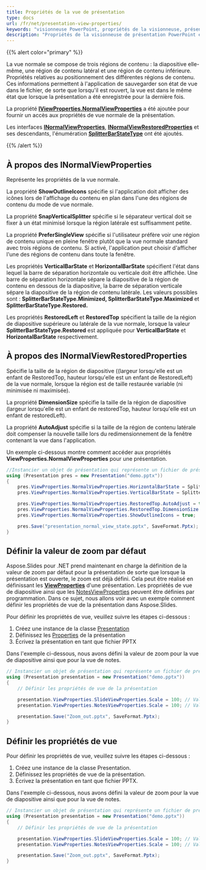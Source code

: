 ```yaml
---
title: Propriétés de la vue de présentation
type: docs
url: /fr/net/presentation-view-properties/
keywords: "visionneuse PowerPoint, propriétés de la visionneuse, présentation PowerPoint, C#, Csharp, Aspose.Slides pour .NET"
description: "Propriétés de la visionneuse de présentation PowerPoint en C# ou .NET"
---
```


{{% alert color="primary" %}} 

La vue normale se compose de trois régions de contenu : la diapositive elle-même, une région de contenu latéral et une région de contenu inférieure. Propriétés relatives au positionnement des différentes régions de contenu. Ces informations permettent à l'application de sauvegarder son état de vue dans le fichier, de sorte que lorsqu'il est rouvert, la vue est dans le même état que lorsque la présentation a été enregistrée pour la dernière fois.

La propriété [**IViewProperties.NormalViewProperties**](https://reference.aspose.com/slides/net/aspose.slides/iviewproperties/properties/normalviewproperties) a été ajoutée pour fournir un accès aux propriétés de vue normale de la présentation. 

Les interfaces [**INormalViewProperties**](https://reference.aspose.com/slides/net/aspose.slides/inormalviewproperties), [**INormalViewRestoredProperties**](https://reference.aspose.com/slides/net/aspose.slides/inormalviewrestoredproperties) et ses descendants, l'énumération [**SplitterBarStateType**](https://reference.aspose.com/slides/net/aspose.slides/splitterbarstatetype) ont été ajoutés.

{{% /alert %}} 

## **À propos des INormalViewProperties** #

Représente les propriétés de la vue normale.

La propriété **ShowOutlineIcons** spécifie si l'application doit afficher des icônes lors de l'affichage du contenu en plan dans l'une des régions de contenu du mode de vue normale.

La propriété **SnapVerticalSplitter** spécifie si le séparateur vertical doit se fixer à un état minimisé lorsque la région latérale est suffisamment petite.

La propriété **PreferSingleView** spécifie si l'utilisateur préfère voir une région de contenu unique en pleine fenêtre plutôt que la vue normale standard avec trois régions de contenu. Si activé, l'application peut choisir d'afficher l'une des régions de contenu dans toute la fenêtre.

Les propriétés **VerticalBarState** et **HorizontalBarState** spécifient l'état dans lequel la barre de séparation horizontale ou verticale doit être affichée. Une barre de séparation horizontale sépare la diapositive de la région de contenu en dessous de la diapositive, la barre de séparation verticale sépare la diapositive de la région de contenu latérale. Les valeurs possibles sont : **SplitterBarStateType.Minimized, SplitterBarStateType.Maximized** et **SplitterBarStateType.Restored.**

Les propriétés **RestoredLeft** et **RestoredTop** spécifient la taille de la région de diapositive supérieure ou latérale de la vue normale, lorsque la valeur **SplitterBarStateType.Restored** est appliquée pour **VerticalBarState** et **HorizontalBarState** respectivement.

## **À propos des INormalViewRestoredProperties** #

Spécifie la taille de la région de diapositive ((largeur lorsqu'elle est un enfant de RestoredTop, hauteur lorsqu'elle est un enfant de RestoredLeft) de la vue normale, lorsque la région est de taille restaurée variable (ni minimisée ni maximisée).

La propriété **DimensionSize** spécifie la taille de la région de diapositive (largeur lorsqu'elle est un enfant de restoredTop, hauteur lorsqu'elle est un enfant de restoredLeft).

La propriété **AutoAdjust** spécifie si la taille de la région de contenu latérale doit compenser la nouvelle taille lors du redimensionnement de la fenêtre contenant la vue dans l'application.

Un exemple ci-dessous montre comment accéder aux propriétés **ViewProperties.NormalViewProperties** pour une présentation.

```c#
//Instancier un objet de présentation qui représente un fichier de présentation
using (Presentation pres = new Presentation("demo.pptx"))
{
    pres.ViewProperties.NormalViewProperties.HorizontalBarState = SplitterBarStateType.Restored;
    pres.ViewProperties.NormalViewProperties.VerticalBarState = SplitterBarStateType.Maximized;

    pres.ViewProperties.NormalViewProperties.RestoredTop.AutoAdjust = true;
    pres.ViewProperties.NormalViewProperties.RestoredTop.DimensionSize = 80;
    pres.ViewProperties.NormalViewProperties.ShowOutlineIcons = true;

    pres.Save("presentation_normal_view_state.pptx", SaveFormat.Pptx);
}
```

## **Définir la valeur de zoom par défaut**
Aspose.Slides pour .NET prend maintenant en charge la définition de la valeur de zoom par défaut pour la présentation de sorte que lorsque la présentation est ouverte, le zoom est déjà défini. Cela peut être réalisé en définissant les [**ViewProperties**](https://reference.aspose.com/slides/net/aspose.slides/viewproperties) d'une présentation. Les propriétés de vue de diapositive ainsi que les [NotesViewProperties](https://reference.aspose.com/slides/net/aspose.slides/viewproperties/properties/notesviewproperties) peuvent être définies par programmation. Dans ce sujet, nous allons voir avec un exemple comment définir les propriétés de vue de la présentation dans Aspose.Slides.

Pour définir les propriétés de vue, veuillez suivre les étapes ci-dessous :

1. Créez une instance de la classe [Presentation](https://reference.aspose.com/slides/net/aspose.slides/presentation)
1. Définissez les [Properties](https://reference.aspose.com/slides/net/aspose.slides/viewproperties) de la présentation
1. Écrivez la présentation en tant que fichier PPTX

Dans l'exemple ci-dessous, nous avons défini la valeur de zoom pour la vue de diapositive ainsi que pour la vue de notes.

```c#
// Instancier un objet de présentation qui représente un fichier de présentation
using (Presentation presentation = new Presentation("demo.pptx"))
{
    // Définir les propriétés de vue de la présentation

    presentation.ViewProperties.SlideViewProperties.Scale = 100; // Valeur de zoom en pourcentages pour la vue de diapositive
    presentation.ViewProperties.NotesViewProperties.Scale = 100; // Valeur de zoom en pourcentages pour la vue de notes 

    presentation.Save("Zoom_out.pptx", SaveFormat.Pptx);
}
```

## **Définir les propriétés de vue**
Pour définir les propriétés de vue, veuillez suivre les étapes ci-dessous :

1. Créez une instance de la classe Presentation.
1. Définissez les propriétés de vue de la présentation.
1. Écrivez la présentation en tant que fichier PPTX.

Dans l'exemple ci-dessous, nous avons défini la valeur de zoom pour la vue de diapositive ainsi que pour la vue de notes.

```c#
// Instancier un objet de présentation qui représente un fichier de présentation
using (Presentation presentation = new Presentation("demo.pptx"))
{
    // Définir les propriétés de vue de la présentation

    presentation.ViewProperties.SlideViewProperties.Scale = 100; // Valeur de zoom en pourcentages pour la vue de diapositive
    presentation.ViewProperties.NotesViewProperties.Scale = 100; // Valeur de zoom en pourcentages pour la vue de notes 

    presentation.Save("Zoom_out.pptx", SaveFormat.Pptx);
}
```